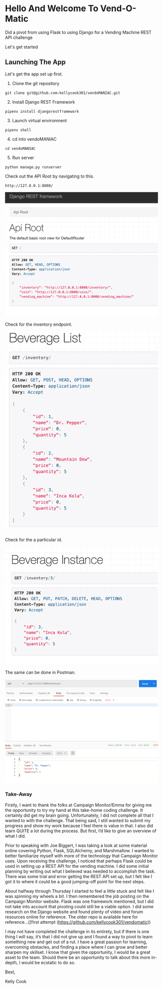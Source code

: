 # Hello And Welcome To Vend-O-Matic
Did a pivot from using Flask to using Django for a Vending Machine REST API challenge

Let's get started

## Launching The App

Let's get the app set up first.

1. Clone the git repository
```
git clone git@github.com:kellycook301/vendoMANIAC.git
```

2. Install Django REST Framework
```
pipenv install djangorestframework
```

3. Launch virtual environment
```
pipenv shell
```

4. cd into vendoMANIAC 
```
cd vendoMANIAC
```

5. Run server
```
python manage.py runserver
```

Check out the API Root by navigating to this.
```
http://127.0.0.1:8000/
```

![alt text](https://github.com/kellycook301/vendoMANIAC/blob/master/API_Root.png)

Check for the inventory endpoint.

![alt text](https://github.com/kellycook301/vendoMANIAC/blob/master/Inventory.png)

Check for the a particular id.

![alt text](https://github.com/kellycook301/vendoMANIAC/blob/master/Individual_Id.png)

The same can be done in Postman.

![alt text](https://github.com/kellycook301/vendoMANIAC/blob/master/Postman.png)

### Take-Away

Firstly, I want to thank the folks at Campaign Monitor/Emma for giving me the opportunity to try my hand at this take-home coding challenge. It certainly did get my brain going. Unfortunately, I did not complete all that I wanted to with the challenge. That being said, I still wanted to submit my progress and show my work because I feel there is value in that. I also did learn QUITE a lot during the process. But first, I’d like to give an overview of what I did. 

Prior to speaking with Joe Biggert, I was taking a look at some material online covering Python, Flask, SQLAlchemy, and Marshmallow. I wanted to better familiarize myself with more of the technology that Campaign Monitor uses. Upon receiving the challenge, I noticed that perhaps Flask could be used in setting up a REST API for the vending machine. I did some initial planning by writing out what I believed was needed to accomplish the task. There was some trial and error getting the REST API set up, but I felt like I got it to where it could be a good jumping-off point for the next steps.

About halfway through Thursday I started to feel a little stuck and felt like I was spinning my wheels a bit. I then remembered the job posting on the Campaign Monitor website. Flask was one framework mentioned, but I did not take into account that pivoting could still be a viable option. I did some research on the Django website and found plenty of video and forum resources online for reference. The older repo is available here for reference...([first attempt (https://github.com/kellycook301/vendomatic))

I may not have completed the challenge in its entirety, but if there is one thing I will say, it’s that I did not give up and I found a way to pivot to learn something new and get out of a rut. I have a great passion for learning, overcoming obstacles, and finding a place where I can grow and better sharpen my skillset. I know that given the opportunity, I would be a great asset to the team. Should there be an opportunity to talk about this more in-depth, I would be ecstatic to do so.

Best,

Kelly Cook

